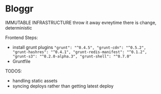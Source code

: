 # Bloggr
IMMUTABLE INFRASTRUCTURE
throw it away evreytime there is change, deterministic

Frontend Steps:
- install grunt plugins
`
  "grunt": "^0.4.5",
  "grunt-cdn": "^0.5.2",
  "grunt-hashres": "^0.4.1",
  "grunt-redis-manifest": "^0.1.2",
  "grunt-s3": "^0.2.0-alpha.3",
  "grunt-shell": "^0.7.0"
`
- Gruntfile


TODOS:
- handling static assets
- syncing deploys rather than getting latest deploy
